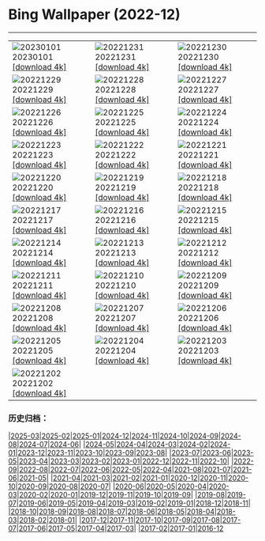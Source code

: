 # Bing Wallpaper (2022-12)
**************

<table><tr><td><img src="https://www.bing.com/th?id=OHR.NorwayNYD_IT-IT5778701679_1920x1080.jpg" alt="20230101"> 20230101 <a href="https://www.bing.com/th?id=OHR.NorwayNYD_IT-IT5778701679_UHD.jpg">[download 4k]</a></td><td><img src="https://www.bing.com/th?id=OHR.SydneyNYE_IT-IT6506933532_1920x1080.jpg" alt="20221231"> 20221231 <a href="https://www.bing.com/th?id=OHR.SydneyNYE_IT-IT6506933532_UHD.jpg">[download 4k]</a></td><td><img src="https://www.bing.com/th?id=OHR.ChalkRock_IT-IT6238441928_1920x1080.jpg" alt="20221230"> 20221230 <a href="https://www.bing.com/th?id=OHR.ChalkRock_IT-IT6238441928_UHD.jpg">[download 4k]</a></td></tr><tr><td><img src="https://www.bing.com/th?id=OHR.ButterflyEffect_IT-IT0343358524_1920x1080.jpg" alt="20221229"> 20221229 <a href="https://www.bing.com/th?id=OHR.ButterflyEffect_IT-IT0343358524_UHD.jpg">[download 4k]</a></td><td><img src="https://www.bing.com/th?id=OHR.ChiesaBianca_IT-IT9675445018_1920x1080.jpg" alt="20221228"> 20221228 <a href="https://www.bing.com/th?id=OHR.ChiesaBianca_IT-IT9675445018_UHD.jpg">[download 4k]</a></td><td><img src="https://www.bing.com/th?id=OHR.BlueLagoon_IT-IT9471498252_1920x1080.jpg" alt="20221227"> 20221227 <a href="https://www.bing.com/th?id=OHR.BlueLagoon_IT-IT9471498252_UHD.jpg">[download 4k]</a></td></tr><tr><td><img src="https://www.bing.com/th?id=OHR.BeverleyWestwood_IT-IT0679247623_1920x1080.jpg" alt="20221226"> 20221226 <a href="https://www.bing.com/th?id=OHR.BeverleyWestwood_IT-IT0679247623_UHD.jpg">[download 4k]</a></td><td><img src="https://www.bing.com/th?id=OHR.ChristmasSouvenir_IT-IT0848440628_1920x1080.jpg" alt="20221225"> 20221225 <a href="https://www.bing.com/th?id=OHR.ChristmasSouvenir_IT-IT0848440628_UHD.jpg">[download 4k]</a></td><td><img src="https://www.bing.com/th?id=OHR.AmalgaTree_IT-IT0809820895_1920x1080.jpg" alt="20221224"> 20221224 <a href="https://www.bing.com/th?id=OHR.AmalgaTree_IT-IT0809820895_UHD.jpg">[download 4k]</a></td></tr><tr><td><img src="https://www.bing.com/th?id=OHR.GentooGrievances_IT-IT0883289561_1920x1080.jpg" alt="20221223"> 20221223 <a href="https://www.bing.com/th?id=OHR.GentooGrievances_IT-IT0883289561_UHD.jpg">[download 4k]</a></td><td><img src="https://www.bing.com/th?id=OHR.TreeGaleriesLafayette_IT-IT0929395790_1920x1080.jpg" alt="20221222"> 20221222 <a href="https://www.bing.com/th?id=OHR.TreeGaleriesLafayette_IT-IT0929395790_UHD.jpg">[download 4k]</a></td><td><img src="https://www.bing.com/th?id=OHR.SolarHalo_IT-IT0961261003_1920x1080.jpg" alt="20221221"> 20221221 <a href="https://www.bing.com/th?id=OHR.SolarHalo_IT-IT0961261003_UHD.jpg">[download 4k]</a></td></tr><tr><td><img src="https://www.bing.com/th?id=OHR.PalaceBelvedere_IT-IT0751759087_1920x1080.jpg" alt="20221220"> 20221220 <a href="https://www.bing.com/th?id=OHR.PalaceBelvedere_IT-IT0751759087_UHD.jpg">[download 4k]</a></td><td><img src="https://www.bing.com/th?id=OHR.WinterberryBush_IT-IT0716746142_1920x1080.jpg" alt="20221219"> 20221219 <a href="https://www.bing.com/th?id=OHR.WinterberryBush_IT-IT0716746142_UHD.jpg">[download 4k]</a></td><td><img src="https://www.bing.com/th?id=OHR.SouthBeach_IT-IT0596404454_1920x1080.jpg" alt="20221218"> 20221218 <a href="https://www.bing.com/th?id=OHR.SouthBeach_IT-IT0596404454_UHD.jpg">[download 4k]</a></td></tr><tr><td><img src="https://www.bing.com/th?id=OHR.GlacierGoats_IT-IT2530415589_1920x1080.jpg" alt="20221217"> 20221217 <a href="https://www.bing.com/th?id=OHR.GlacierGoats_IT-IT2530415589_UHD.jpg">[download 4k]</a></td><td><img src="https://www.bing.com/th?id=OHR.RoeTrentino_IT-IT7379688058_1920x1080.jpg" alt="20221216"> 20221216 <a href="https://www.bing.com/th?id=OHR.RoeTrentino_IT-IT7379688058_UHD.jpg">[download 4k]</a></td><td><img src="https://www.bing.com/th?id=OHR.Borovets_IT-IT8730463198_1920x1080.jpg" alt="20221215"> 20221215 <a href="https://www.bing.com/th?id=OHR.Borovets_IT-IT8730463198_UHD.jpg">[download 4k]</a></td></tr><tr><td><img src="https://www.bing.com/th?id=OHR.TangleCreekFalls_IT-IT9219346526_1920x1080.jpg" alt="20221214"> 20221214 <a href="https://www.bing.com/th?id=OHR.TangleCreekFalls_IT-IT9219346526_UHD.jpg">[download 4k]</a></td><td><img src="https://www.bing.com/th?id=OHR.InstagramHallstatt_IT-IT9185258654_1920x1080.jpg" alt="20221213"> 20221213 <a href="https://www.bing.com/th?id=OHR.InstagramHallstatt_IT-IT9185258654_UHD.jpg">[download 4k]</a></td><td><img src="https://www.bing.com/th?id=OHR.PoinsettiaDay_IT-IT9265095984_1920x1080.jpg" alt="20221212"> 20221212 <a href="https://www.bing.com/th?id=OHR.PoinsettiaDay_IT-IT9265095984_UHD.jpg">[download 4k]</a></td></tr><tr><td><img src="https://www.bing.com/th?id=OHR.BuchsteinRossstein_IT-IT9149911592_1920x1080.jpg" alt="20221211"> 20221211 <a href="https://www.bing.com/th?id=OHR.BuchsteinRossstein_IT-IT9149911592_UHD.jpg">[download 4k]</a></td><td><img src="https://www.bing.com/th?id=OHR.SaltDesert_IT-IT9073772444_1920x1080.jpg" alt="20221210"> 20221210 <a href="https://www.bing.com/th?id=OHR.SaltDesert_IT-IT9073772444_UHD.jpg">[download 4k]</a></td><td><img src="https://www.bing.com/th?id=OHR.NorwayMuskox_IT-IT9113986240_1920x1080.jpg" alt="20221209"> 20221209 <a href="https://www.bing.com/th?id=OHR.NorwayMuskox_IT-IT9113986240_UHD.jpg">[download 4k]</a></td></tr><tr><td><img src="https://www.bing.com/th?id=OHR.FlorenceAerial_IT-IT8986104712_1920x1080.jpg" alt="20221208"> 20221208 <a href="https://www.bing.com/th?id=OHR.FlorenceAerial_IT-IT8986104712_UHD.jpg">[download 4k]</a></td><td><img src="https://www.bing.com/th?id=OHR.TeatroScalaMilan_IT-IT9016689098_1920x1080.jpg" alt="20221207"> 20221207 <a href="https://www.bing.com/th?id=OHR.TeatroScalaMilan_IT-IT9016689098_UHD.jpg">[download 4k]</a></td><td><img src="https://www.bing.com/th?id=OHR.StNick_IT-IT8878121546_1920x1080.jpg" alt="20221206"> 20221206 <a href="https://www.bing.com/th?id=OHR.StNick_IT-IT8878121546_UHD.jpg">[download 4k]</a></td></tr><tr><td><img src="https://www.bing.com/th?id=OHR.GreatEgret_IT-IT8835587032_1920x1080.jpg" alt="20221205"> 20221205 <a href="https://www.bing.com/th?id=OHR.GreatEgret_IT-IT8835587032_UHD.jpg">[download 4k]</a></td><td><img src="https://www.bing.com/th?id=OHR.KilimanjaroElephants_IT-IT8791759979_1920x1080.jpg" alt="20221204"> 20221204 <a href="https://www.bing.com/th?id=OHR.KilimanjaroElephants_IT-IT8791759979_UHD.jpg">[download 4k]</a></td><td><img src="https://www.bing.com/th?id=OHR.GranParadiso100th_IT-IT3890893654_1920x1080.jpg" alt="20221203"> 20221203 <a href="https://www.bing.com/th?id=OHR.GranParadiso100th_IT-IT3890893654_UHD.jpg">[download 4k]</a></td></tr><tr><td><img src="https://www.bing.com/th?id=OHR.BraidedRiverDelta_IT-IT2768338729_1920x1080.jpg" alt="20221202"> 20221202 <a href="https://www.bing.com/th?id=OHR.BraidedRiverDelta_IT-IT2768338729_UHD.jpg">[download 4k]</a></td><td></td><td></td></tr></table>

### 历史归档：

|[2025-03](/../2025-03/2025-03.md)|[2025-02](/../2025-02/2025-02.md)|[2025-01](/../2025-01/2025-01.md)|[2024-12](/../2024-12/2024-12.md)|[2024-11](/../2024-11/2024-11.md)|[2024-10](/../2024-10/2024-10.md)|[2024-09](/../2024-09/2024-09.md)|[2024-08](/../2024-08/2024-08.md)|[2024-07](/../2024-07/2024-07.md)|[2024-06](/../2024-06/2024-06.md)|
|[2024-05](/../2024-05/2024-05.md)|[2024-04](/../2024-04/2024-04.md)|[2024-03](/../2024-03/2024-03.md)|[2024-02](/../2024-02/2024-02.md)|[2024-01](/../2024-01/2024-01.md)|[2023-12](/../2023-12/2023-12.md)|[2023-11](/../2023-11/2023-11.md)|[2023-10](/../2023-10/2023-10.md)|[2023-09](/../2023-09/2023-09.md)|[2023-08](/../2023-08/2023-08.md)|
|[2023-07](/../2023-07/2023-07.md)|[2023-06](/../2023-06/2023-06.md)|[2023-05](/../2023-05/2023-05.md)|[2023-04](/../2023-04/2023-04.md)|[2023-03](/../2023-03/2023-03.md)|[2023-02](/../2023-02/2023-02.md)|[2023-01](/../2023-01/2023-01.md)|[2022-12](/2022-12.md)|[2022-11](/../2022-11/2022-11.md)|[2022-10](/../2022-10/2022-10.md)|
|[2022-09](/../2022-09/2022-09.md)|[2022-08](/../2022-08/2022-08.md)|[2022-07](/../2022-07/2022-07.md)|[2022-06](/../2022-06/2022-06.md)|[2022-05](/../2022-05/2022-05.md)|[2022-04](/../2022-04/2022-04.md)|[2021-08](/../2021-08/2021-08.md)|[2021-07](/../2021-07/2021-07.md)|[2021-06](/../2021-06/2021-06.md)|[2021-05](/../2021-05/2021-05.md)|
|[2021-04](/../2021-04/2021-04.md)|[2021-03](/../2021-03/2021-03.md)|[2021-02](/../2021-02/2021-02.md)|[2021-01](/../2021-01/2021-01.md)|[2020-12](/../2020-12/2020-12.md)|[2020-11](/../2020-11/2020-11.md)|[2020-10](/../2020-10/2020-10.md)|[2020-09](/../2020-09/2020-09.md)|[2020-08](/../2020-08/2020-08.md)|[2020-07](/../2020-07/2020-07.md)|
|[2020-06](/../2020-06/2020-06.md)|[2020-05](/../2020-05/2020-05.md)|[2020-04](/../2020-04/2020-04.md)|[2020-03](/../2020-03/2020-03.md)|[2020-02](/../2020-02/2020-02.md)|[2020-01](/../2020-01/2020-01.md)|[2019-12](/../2019-12/2019-12.md)|[2019-11](/../2019-11/2019-11.md)|[2019-10](/../2019-10/2019-10.md)|[2019-09](/../2019-09/2019-09.md)|
|[2019-08](/../2019-08/2019-08.md)|[2019-07](/../2019-07/2019-07.md)|[2019-06](/../2019-06/2019-06.md)|[2019-05](/../2019-05/2019-05.md)|[2019-04](/../2019-04/2019-04.md)|[2019-03](/../2019-03/2019-03.md)|[2019-02](/../2019-02/2019-02.md)|[2019-01](/../2019-01/2019-01.md)|[2018-12](/../2018-12/2018-12.md)|[2018-11](/../2018-11/2018-11.md)|
|[2018-10](/../2018-10/2018-10.md)|[2018-09](/../2018-09/2018-09.md)|[2018-08](/../2018-08/2018-08.md)|[2018-07](/../2018-07/2018-07.md)|[2018-06](/../2018-06/2018-06.md)|[2018-05](/../2018-05/2018-05.md)|[2018-04](/../2018-04/2018-04.md)|[2018-03](/../2018-03/2018-03.md)|[2018-02](/../2018-02/2018-02.md)|[2018-01](/../2018-01/2018-01.md)|
|[2017-12](/../2017-12/2017-12.md)|[2017-11](/../2017-11/2017-11.md)|[2017-10](/../2017-10/2017-10.md)|[2017-09](/../2017-09/2017-09.md)|[2017-08](/../2017-08/2017-08.md)|[2017-07](/../2017-07/2017-07.md)|[2017-06](/../2017-06/2017-06.md)|[2017-05](/../2017-05/2017-05.md)|[2017-04](/../2017-04/2017-04.md)|[2017-03](/../2017-03/2017-03.md)|
|[2017-02](/../2017-02/2017-02.md)|[2017-01](/../2017-01/2017-01.md)|[2016-12](/../2016-12/2016-12.md)